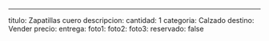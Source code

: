 ---
titulo: Zapatillas cuero
descripcion: 
cantidad: 1
categoria: Calzado
destino: Vender
precio: 
entrega: 
foto1: 
foto2: 
foto3: 
reservado: false
